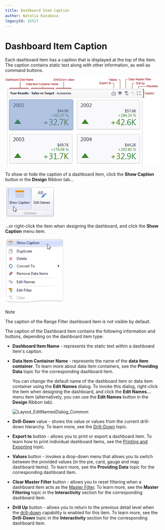 ```yaml
---
title: Dashboard Item Caption
author: Natalia Kazakova
legacyId: 16517
---
```

# Dashboard Item Caption
Each dashboard item has a caption that is displayed at the top of the item. The caption contains static text along with other information, as well as command buttons.

![DashboardItem_Caption](../../../images/img18278.png)

To show or hide the caption of a dashboard item, click the **Show Caption** button in the **Design** Ribbon tab...

![Layout_ShowCaption_Ribbon](../../../images/img21856.png)

...or right-click the item when designing the dashboard, and click the **Show Caption** menu item.

![ItemMenu_ShowCaption](../../../images/img20446.png)

> [!NOTE]
> The caption of the Range Filter dashboard item is not visible by default.

The caption of the Dashboard item contains the following information and buttons, depending on the dashboard item type:
* **Dashboard Item Name** - represents the static text within a dashboard item's caption.
* **Data Item Container Name** - represents the name of the **data item container**. To learn more about data item containers, see the **Providing Data** topic for the corresponding dashboard item.
	
	You can change the default name of the dashboard item or data item container using the **Edit Names** dialog. To invoke this dialog, right-click the item when designing the dashboard, and click the **Edit Names...** menu item (alternatively, you can use the **Edit Names** button in the **Design** Ribbon tab).
	
	![Layout_EditNamesDialog_Common](../../../images/img20476.png)
* **Drill-Down** value - shows the value or values from the current drill-down hierarchy. To learn more, see the [Drill-Down](../interactivity/drill-down.md) topic.
* **Export to** button - allows you to print or export a dashboard item. To learn how to print individual dashboard items, see the [Printing and Exporting](../printing-and-exporting.md) topic.
* **Values** button - invokes a drop-down menu that allows you to switch between the provided values (in the pie, card, gauge and map dashboard items). To learn more, see the **Providing Data** topic for the corresponding dashboard item.
* **Clear Master Filter** button - allows you to reset filtering when a dashboard item acts as the [Master Filter](../interactivity/master-filtering.md). To learn more, see the **Master Filtering** topic in the **Interactivity** section for the corresponding dashboard item.
* **Drill Up** button - allows you to return to the previous detail level when the [drill-down](../interactivity/drill-down.md) capability is enabled for this item. To learn more, see the **Drill-Down** topic in the **Interactivity** section for the corresponding dashboard item.